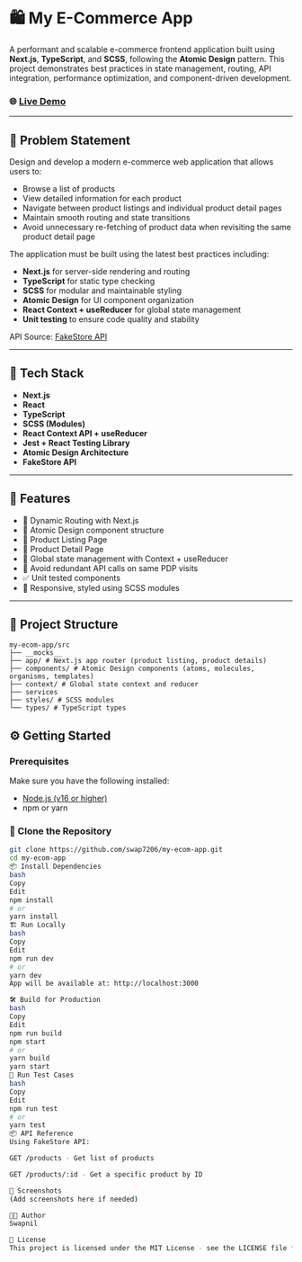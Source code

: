 # 🛍️ My E-Commerce App

A performant and scalable e-commerce frontend application built using **Next.js**, **TypeScript**, and **SCSS**, following the **Atomic Design** pattern. This project demonstrates best practices in state management, routing, API integration, performance optimization, and component-driven development.

### 🌐 [Live Demo](https://storeapp-nextjs.netlify.app/)

---

## 📌 Problem Statement

Design and develop a modern e-commerce web application that allows users to:

- Browse a list of products
- View detailed information for each product
- Navigate between product listings and individual product detail pages
- Maintain smooth routing and state transitions
- Avoid unnecessary re-fetching of product data when revisiting the same product detail page

The application must be built using the latest best practices including:

- **Next.js** for server-side rendering and routing
- **TypeScript** for static type checking
- **SCSS** for modular and maintainable styling
- **Atomic Design** for UI component organization
- **React Context + useReducer** for global state management
- **Unit testing** to ensure code quality and stability

API Source: [FakeStore API](https://fakestoreapi.com/docs#tag/Products/operation/addProduct)

---

## 🔧 Tech Stack

- **Next.js**
- **React**
- **TypeScript**
- **SCSS (Modules)**
- **React Context API + useReducer**
- **Jest + React Testing Library**
- **Atomic Design Architecture**
- **FakeStore API**

---

## 🚀 Features

- 🔄 Dynamic Routing with Next.js
- 🧱 Atomic Design component structure
- 🛒 Product Listing Page
- 📄 Product Detail Page
- 🧠 Global state management with Context + useReducer
- 🚫 Avoid redundant API calls on same PDP visits
- ✅ Unit tested components
- 💅 Responsive, styled using SCSS modules

---

## 📁 Project Structure
```
my-ecom-app/src
├── __mocks__
├── app/ # Next.js app router (product listing, product details)
├── components/ # Atomic Design components (atoms, molecules, organisms, templates)
├── context/ # Global state context and reducer
├── services
├── styles/ # SCSS modules
└── types/ # TypeScript types
```

## ⚙️ Getting Started

### Prerequisites

Make sure you have the following installed:

- [Node.js (v16 or higher)](https://nodejs.org/)
- npm or yarn

### 🔄 Clone the Repository

```bash
git clone https://github.com/swap7206/my-ecom-app.git
cd my-ecom-app
📦 Install Dependencies
bash
Copy
Edit
npm install
# or
yarn install
🏗️ Run Locally
bash
Copy
Edit
npm run dev
# or
yarn dev
App will be available at: http://localhost:3000

🛠️ Build for Production
bash
Copy
Edit
npm run build
npm start
# or
yarn build
yarn start
🧪 Run Test Cases
bash
Copy
Edit
npm run test
# or
yarn test
📦 API Reference
Using FakeStore API:

GET /products - Get list of products

GET /products/:id - Get a specific product by ID

📸 Screenshots
(Add screenshots here if needed)

🧑‍💻 Author
Swapnil

🪪 License
This project is licensed under the MIT License - see the LICENSE file for details.